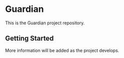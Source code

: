 # Guardian

This is the Guardian project repository.

## Getting Started

More information will be added as the project develops.
